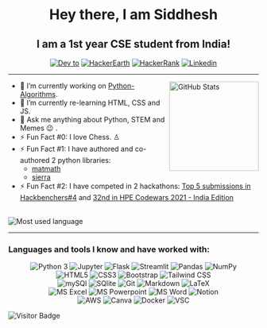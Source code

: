 <h1 align="center"><!-- src="https://raw.githubusercontent.com/MartinHeinz/MartinHeinz/master/wave.gif"><--> Hey there, I am Siddhesh</h1> 
<h2 align="center">I am a 1st year CSE student from India!</h2>

<div align="center">
  <a href="https://dev.to/siddhesh_agarwal" target="_blank"><img alt="Dev to" src="https://img.shields.io/badge/dev.to-0A0A0A?style=for-the-badge&logo=devdotto&logoColor=white"></a>
  <a href="https://www.hackerearth.com/@siddhesh.agarwal" target="_blank"><img alt="HackerEarth" src="https://img.shields.io/badge/HackerEarth-%232C3454.svg?&style=for-the-badge&logo=HackerEarth&logoColor=Blue"></a>
  <a href="https://www.hackerrank.com/Siddhesh_Agarwal" target="_blank"><img alt="HackerRank" src="https://img.shields.io/badge/-Hackerrank-2EC866?style=for-the-badge&logo=HackerRank&logoColor=white"></a>
  <a href="https://www.linkedin.com/in/siddhesh-agarwal-1150b1226/" target="_blank"><img alt="Linkedin" src="https://img.shields.io/badge/LinkedIn-0077B5?style=for-the-badge&logo=linkedin&logoColor=white"></a>
</div>
<hr>
<a><img src="https://github-readme-stats.vercel.app/api?username=Siddhesh-Agarwal&theme=blue-green" alt="GitHub Stats" height="180" align="right"></a>

- 🔭 I’m currently working on [Python-Algorithms](https://github.com/Siddhesh-Agarwal/Python-Algorithms).
- 🌱 I’m currently re-learning HTML, CSS and JS.
- 💬 Ask me anything about Python, STEM and Memes 😉 .
- ⚡ Fun Fact #0: I love Chess. ♙
- ⚡ Fun Fact #1: I have authored and co-authored 2 python libraries:
  - [matmath](https://pypi.org/project/matmath/)
  - [sierra](https://pypi.org/project/sierra/)
- ⚡ Fun Fact #2: I have competed in 2 hackathons: [Top 5 submissions in Hackbenchers#4](https://www.hackerearth.com/challenges/hackathon/hackbenchers-4/custom-tab/winners/#Winners) and [32nd in HPE Codewars 2021 - India Edition](https://www.codingal.com/competitions/hpe-codewars-2021/leaderboard/)


<br>
<img src="https://github-readme-stats.vercel.app/api/top-langs/?username=Siddhesh-Agarwal&theme=blue-green" alt="Most used language">
<hr>

### Languages and tools I know and have worked with:

<div align="center">
  <img alt="Python 3" src="https://img.shields.io/badge/Python-37709F?style=for-the-badge&logo=python&logoColor=white">
  <img alt="Jupyter" src="https://img.shields.io/badge/Jupyter-F37626.svg?&style=for-the-badge&logo=Jupyter&logoColor=white">
  <!--a><img alt="Django" src="https://img.shields.io/badge/Django-092E20?style=for-the-badge&logo=django&logoColor=white"></a-->
  <img alt="Flask" src="https://img.shields.io/badge/Flask-000000?style=for-the-badge&logo=flask&logoColor=white">
  <img alt="Streamlit" src="https://img.shields.io/badge/Streamlit-FF4B4B?style=for-the-badge&logo=Streamlit&logoColor=white">
  <img alt="Pandas" src="https://img.shields.io/badge/Pandas-2C2D72?style=for-the-badge&logo=pandas&logoColor=white">
  <img alt="NumPy"src="https://img.shields.io/badge/Numpy-777BB4?style=for-the-badge&logo=numpy&logoColor=white">
  <br>
  <img alt="HTML5" src="https://img.shields.io/badge/HTML5-E34F26?style=for-the-badge&logo=html5&logoColor=white">
  <img alt="CSS3" src="https://img.shields.io/badge/CSS3-1572B6?style=for-the-badge&logo=css3&logoColor=white">
  <img alt="Bootstrap" src="https://img.shields.io/badge/Bootstrap-563D7C?style=for-the-badge&logo=bootstrap&logoColor=white">
  <img alt="Tailwind CSS" src="https://img.shields.io/badge/Tailwind_CSS-38B2AC?style=for-the-badge&logo=tailwind-css&logoColor=white">
  <br>
  <img alt="mySQl" src="https://img.shields.io/badge/MySQL-4375cc?&style=for-the-badge&logo=mysql&logoColor=white">
  <img alt="SQlite" src="https://img.shields.io/badge/SQLite-0f80cc?&style=for-the-badge&logo=sqlite&logoColor=white">
  <img alt="Git" src="https://img.shields.io/badge/Git-f05030?&style=for-the-badge&logo=git&logoColor=white">
  <img alt="Markdown" src="https://img.shields.io/badge/-Markdown-0d1017?style=for-the-badge&logo=Markdown&logoColor=white">
  <img alt="LaTeX" src="https://img.shields.io/badge/-LaTeX-008080?style=for-the-badge&logo=LaTeX&logoColor=white">
  <br>
  <img alt="MS Excel" src="https://img.shields.io/badge/Microsoft_Excel-217346?style=for-the-badge&logo=microsoft-excel&logoColor=white">
  <img alt="MS Powerpoint" src="https://img.shields.io/badge/Microsoft_PowerPoint-B7472A?style=for-the-badge&logo=microsoft-powerpoint&logoColor=white">
  <img alt="MS Word" src="https://img.shields.io/badge/Microsoft_Word-2B579A?style=for-the-badge&logo=microsoft-word&logoColor=white">
  <img alt="Notion" src="https://img.shields.io/badge/Notion-FFFFFF?style=for-the-badge&logo=notion&logoColor=black">
  <br>
  <img alt="AWS" src="https://img.shields.io/badge/Amazon_AWS-FF9900?style=for-the-badge&logo=amazonaws&logoColor=white">
  <img alt="Canva" src="https://img.shields.io/badge/Canva-%2300C4CC?&style=for-the-badge&logo=Canva&logoColor=white">
  <img alt="Docker" src="https://img.shields.io/badge/Docker-2CA5E0?style=for-the-badge&logo=docker&logoColor=white">
  <img alt="VSC" src="https://img.shields.io/badge/Visual_Studio_Code-0078D4?style=for-the-badge&logo=visual%20studio%20code&logoColor=white">
</div>

![Visitor Badge](https://visitor-badge.laobi.icu/badge?page_id=Siddhesh-Agarwal.Siddhesh-Agarwal)

<!-- My laptop:
<div>
  <img src="https://img.shields.io/badge/acer%20Aspire%207-83B81A?style=for-the-badge&logo=acer&logoColor=white">
  <img src="https://img.shields.io/badge/Intel%20Core_i5_10th-0071C5?style=for-the-badge&logo=intel&logoColor=white">
 <img src="https://img.shields.io/badge/NVIDIA-GTX1650-76B900?style=for-the-badge&logo=nvidia&logoColor=white">
</div> -->
